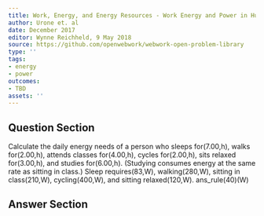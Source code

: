 ```yaml
---
title: Work, Energy, and Energy Resources - Work Energy and Power in Humans
author: Urone et. al
date: December 2017
editor: Wynne Reichheld, 9 May 2018
source: https://github.com/openwebwork/webwork-open-problem-library
type: ''
tags:
- energy
- power
outcomes:
- TBD
assets: ''
---
```


## Question Section 

Calculate the daily energy needs of a person who sleeps for(7.00,h), walks for(2.00,h), attends classes for(4.00,h), cycles for(2.00,h), sits relaxed for(3.00,h), and studies for(6.00,h). (Studying consumes energy at the same rate as sitting in class.)
Sleep requires(83,W), walking(280,W), sitting in class(210,W), cycling(400,W), and sitting relaxed(120,W).
ans_rule(40)(W)



## Answer Section

